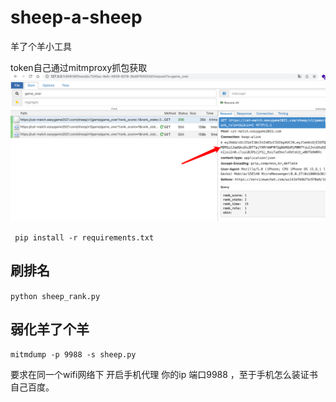 # sheep-a-sheep
羊了个羊小工具

token自己通过mitmproxy抓包获取
![img.png](img.png)


` pip install -r requirements.txt`

## 刷排名
`python sheep_rank.py`

## 弱化羊了个羊


`mitmdump -p 9988 -s sheep.py `

要求在同一个wifi网络下  开启手机代理 你的ip 端口9988 ，至于手机怎么装证书自己百度。